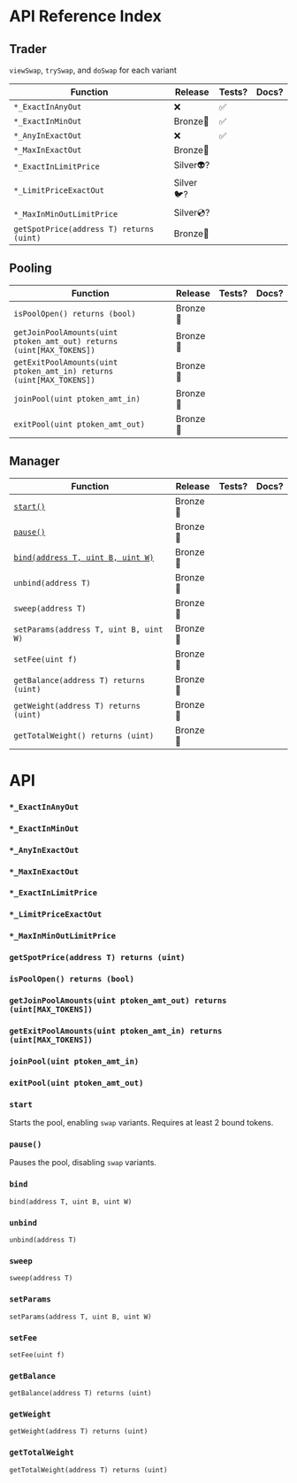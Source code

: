 # API Reference Index

## Trader 

`viewSwap`, `trySwap`, and `doSwap` for each variant

| Function | Release | Tests? | Docs? |
|-|-|-|-|
`*_ExactInAnyOut` | ❌| ✅|   |
`*_ExactInMinOut` | Bronze🍁| ✅ |  |
`*_AnyInExactOut` | ❌| ✅ |  |
`*_MaxInExactOut` | Bronze🍂|  |  |
`*_ExactInLimitPrice` | Silver👽? |  |  |
`*_LimitPriceExactOut` | Silver🐦? |  |  |
`*_MaxInMinOutLimitPrice` | Silver💿? |  |  |
`getSpotPrice(address T) returns (uint)` | Bronze🐻 | |

## Pooling

Function | Release | Tests? | Docs? |
-|-|-|-
`isPoolOpen() returns (bool)` | Bronze🐂
`getJoinPoolAmounts(uint ptoken_amt_out) returns (uint[MAX_TOKENS])` | Bronze🥉
`getExitPoolAmounts(uint ptoken_amt_in) returns (uint[MAX_TOKENS])` | Bronze🥉
`joinPool(uint ptoken_amt_in)` | Bronze🥉
`exitPool(uint ptoken_amt_out)` | Bronze🥉

## Manager 

Function | Release | Tests? | Docs? 
-|-|-|-
[`start()`](#start) | Bronze🥉
[`pause()`](#pause) | Bronze🥉
[`bind(address T, uint B, uint W)`](#bind) | Bronze🥉
`unbind(address T)` | Bronze🥉
`sweep(address T)` | Bronze🥉
`setParams(address T, uint B, uint W)` | Bronze🥉
`setFee(uint f)` | Bronze🥉
`getBalance(address T) returns (uint)` | Bronze🥉
`getWeight(address T) returns (uint)` | Bronze🥉
`getTotalWeight() returns (uint)` | Bronze🥉

# API

### `*_ExactInAnyOut`
### `*_ExactInMinOut`
### `*_AnyInExactOut`
### `*_MaxInExactOut`
### `*_ExactInLimitPrice`
### `*_LimitPriceExactOut`
### `*_MaxInMinOutLimitPrice`
### `getSpotPrice(address T) returns (uint)`


### `isPoolOpen() returns (bool)`
### `getJoinPoolAmounts(uint ptoken_amt_out) returns (uint[MAX_TOKENS])`
### `getExitPoolAmounts(uint ptoken_amt_in) returns (uint[MAX_TOKENS])`
### `joinPool(uint ptoken_amt_in)`
### `exitPool(uint ptoken_amt_out)`


### `start`

Starts the pool, enabling `swap` variants. Requires at least 2 bound tokens.

### `pause()`

Pauses the pool, disabling `swap` variants.

### `bind`
`bind(address T, uint B, uint W)`
### `unbind`
`unbind(address T)`
### `sweep`
`sweep(address T)`
### `setParams`
`setParams(address T, uint B, uint W)`
### `setFee`
`setFee(uint f)`
### `getBalance`
`getBalance(address T) returns (uint)`
### `getWeight`
`getWeight(address T) returns (uint)`
### `getTotalWeight`
`getTotalWeight(address T) returns (uint)`


